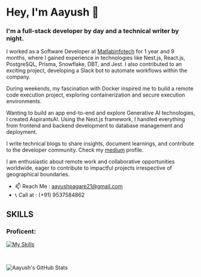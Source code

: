 # Hey, I'm Aayush 👋

### I'm a full-stack developer by day and a technical writer by night.

I worked as a Software Developer at [Matlabinfotech](https://www.matlabinfotech.com) for 1 year and 9 months, where I gained experience in technologies like Nest.js, React.js, PostgreSQL, Prisma, Snowflake, DBT, and Jest. I also contributed to an exciting project, developing a Slack bot to automate workflows within the company.

During weekends, my fascination with Docker inspired me to build a remote code execution project, exploring containerization and secure execution environments.

Wanting to build an app end-to-end and explore Generative AI technologies, I created AspirantsAI. Using the Next.js framework, I handled everything from frontend and backend development to database management and deployment.

I write technical blogs to share insights, document learnings, and contribute to the developer community. Check my [medium](https://medium.com/@aayushpagare21) profile.

I am enthusiastic about remote work and collaborative opportunities worldwide, eager to contribute to impactful projects irrespective of geographical boundaries.

- 📫 Reach Me : aayushpagare21@gmail.com
- 📞 Call at : (+91) 9537584862

## SKILLS
### Proficent: 
[![My Skills](https://skillicons.dev/icons?i=ts,next,nest,postgres,prisma,jest,vercel)](https://skillicons.dev)

&nbsp; 
&nbsp; 

![Aayush's GitHub Stats](https://github-readme-stats.vercel.app/api?username=aayushpagare21-compcoder&show_icons=true&hide_border=true&title_color=fff&icon_color=79ff97&text_color=9f9f9f&bg_color=151515)
